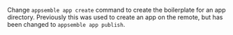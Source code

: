 Change `appsemble app create` command to create the boilerplate for an app directory. Previously
this was used to create an app on the remote, but has been changed to `appsemble app publish`.
